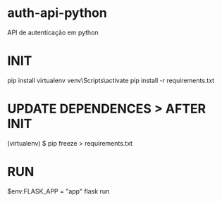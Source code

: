 # auth-api-python
API de autenticação em python

# INIT
pip install virtualenv
venv\Scripts\activate
pip install -r requirements.txt

# UPDATE DEPENDENCES > AFTER INIT
(virtualenv) $ pip freeze > requirements.txt

# RUN
$env:FLASK_APP = "app"
flask run



